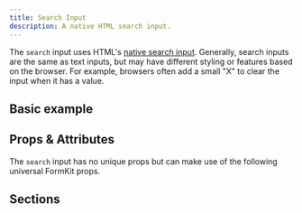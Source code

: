 ```yaml
---
title: Search Input
description: A native HTML search input.
---
```


<InputPageHero title="Search"></InputPageHero>

<page-toc></page-toc>

The `search` input uses HTML's [native search input](https://developer.mozilla.org/en-US/docs/Web/HTML/Element/input/search). Generally, search inputs are the same as text inputs, but may have different styling or features based on the browser. For example, browsers often add a small "X" to clear the input when it has a value.

## Basic example

<example
name="Search input"
file="/_content/examples/search/search.vue"></example>

## Props & Attributes

The `search` input has no unique props but can make use of the following universal
FormKit props.

<reference-table input="search" :attrs="['maxlength', 'minlength', 'placeholder']">
</reference-table>

## Sections
<section-keys-intro></section-keys-intro>

<div>
  <formkit-input-diagram
    prefix-icon-content="🔍"
    suffix-icon-content="→"
    label-content="Search everything"
    input-content="Best climate for tomatoes"
    help-content="Enter search term and press enter to search."
    message-content="Please enter a search term."
  >
  </formkit-input-diagram>
</div>

<reference-table type="sectionKeys" primary="section-key">
</reference-table>
